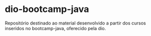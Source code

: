 # dio-bootcamp-java
Repositório destinado ao material desenvolvido a partir dos cursos inseridos no bootcamp-java, oferecido pela dio.
